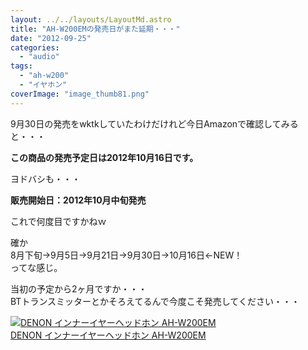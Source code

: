 ```yaml
---
layout: ../../layouts/LayoutMd.astro
title: "AH-W200EMの発売日がまた延期・・・"
date: "2012-09-25"
categories: 
  - "audio"
tags: 
  - "ah-w200"
  - "イヤホン"
coverImage: "image_thumb81.png"
---
```


9月30日の発売をwktkしていたわけだけれど今日Amazonで確認してみると・・・

**この商品の発売予定日は2012年10月16日です。**

ヨドバシも・・・

**販売開始日：2012年10月中旬発売**

これで何度目ですかねｗ

確か  
8月下旬→9月5日→9月21日→9月30日→10月16日←NEW！  
ってな感じ。

当初の予定から2ヶ月ですか・・・  
BTトランスミッターとかそろえてるんで今度こそ発売してください・・・

[![DENON インナーイヤーヘッドホン AH-W200EM](/archive/images/413IQSbcFhL._SL75_.jpg)  
DENON インナーイヤーヘッドホン AH-W200EM  
](https://www.amazon.co.jp/exec/obidos/ASIN/B008MUXYOE/mizuka123-22/ref=nosim)
